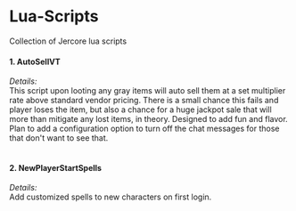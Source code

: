 # Lua-Scripts
Collection of Jercore lua scripts

<h4>
  1. AutoSellVT<br></h4>
 <i>Details:</i><br>
  This script upon looting any gray items will auto sell them at a set multiplier rate above standard vendor pricing. There is a small chance this fails and player loses the item, but also a chance for a huge jackpot sale that will more than mitigate any lost items, in theory. Designed to add fun and flavor. Plan to add a configuration option to turn off the chat messages for those that don't want to see that.<br><br>
 <h4>2. NewPlayerStartSpells<br></h4>
 <i>Details:</i><br>
 Add customized spells to new characters on first login.<br><br>

